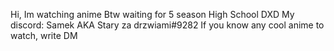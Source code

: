 Hi,
Im watching anime
Btw waiting for 5 season High School DXD
My discord: Samek AKA Stary za drzwiami#9282
If you know any cool anime to watch, write DM
